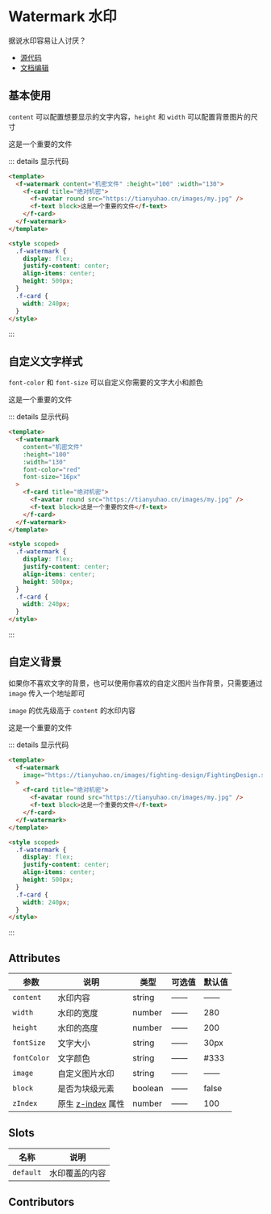 # Watermark 水印

据说水印容易让人讨厌？

- [源代码](https://github.com/FightingDesign/fighting-design/tree/master/packages/fighting-components/watermark)
- [文档编辑](https://github.com/FightingDesign/fighting-design/blob/master/docs/docs/components/watermark.md)

## 基本使用

`content` 可以配置想要显示的文字内容，`height` 和 `width` 可以配置背景图片的尺寸

<f-watermark content="机密文件" :height="100" :width="130">
  <f-card title="绝对机密">
    <f-avatar round src="https://tianyuhao.cn/images/my.jpg" />
    <f-text block>这是一个重要的文件</f-text>
  </f-card>
</f-watermark>

::: details 显示代码

```html
<template>
  <f-watermark content="机密文件" :height="100" :width="130">
    <f-card title="绝对机密">
      <f-avatar round src="https://tianyuhao.cn/images/my.jpg" />
      <f-text block>这是一个重要的文件</f-text>
    </f-card>
  </f-watermark>
</template>

<style scoped>
  .f-watermark {
    display: flex;
    justify-content: center;
    align-items: center;
    height: 500px;
  }
  .f-card {
    width: 240px;
  }
</style>
```

:::

## 自定义文字样式

`font-color` 和 `font-size` 可以自定义你需要的文字大小和颜色

<f-watermark content="机密文件" :height="100" :width="130" font-color="red" font-size="16px">
  <f-card title="绝对机密">
    <f-avatar round src="https://tianyuhao.cn/images/my.jpg" />
    <f-text block>这是一个重要的文件</f-text>
  </f-card>
</f-watermark>

::: details 显示代码

```html
<template>
  <f-watermark
    content="机密文件"
    :height="100"
    :width="130"
    font-color="red"
    font-size="16px"
  >
    <f-card title="绝对机密">
      <f-avatar round src="https://tianyuhao.cn/images/my.jpg" />
      <f-text block>这是一个重要的文件</f-text>
    </f-card>
  </f-watermark>
</template>

<style scoped>
  .f-watermark {
    display: flex;
    justify-content: center;
    align-items: center;
    height: 500px;
  }
  .f-card {
    width: 240px;
  }
</style>
```

:::

## 自定义背景

如果你不喜欢文字的背景，也可以使用你喜欢的自定义图片当作背景，只需要通过 `image` 传入一个地址即可

`image` 的优先级高于 `content` 的水印内容

<f-watermark image="https://tianyuhao.cn/images/fighting-design/FightingDesign.svg">
  <f-card title="绝对机密">
    <f-avatar round src="https://tianyuhao.cn/images/my.jpg" />
    <f-text block>这是一个重要的文件</f-text>
  </f-card>
</f-watermark>

::: details 显示代码

```html
<template>
  <f-watermark
    image="https://tianyuhao.cn/images/fighting-design/FightingDesign.svg"
  >
    <f-card title="绝对机密">
      <f-avatar round src="https://tianyuhao.cn/images/my.jpg" />
      <f-text block>这是一个重要的文件</f-text>
    </f-card>
  </f-watermark>
</template>

<style scoped>
  .f-watermark {
    display: flex;
    justify-content: center;
    align-items: center;
    height: 500px;
  }
  .f-card {
    width: 240px;
  }
</style>
```

:::

## Attributes

| 参数        | 说明                                                                          | 类型    | 可选值 | 默认值 |
| ----------- | ----------------------------------------------------------------------------- | ------- | ------ | ------ |
| `content`   | 水印内容                                                                      | string  | ——     | ——     |
| `width`     | 水印的宽度                                                                    | number  | ——     | 280    |
| `height`    | 水印的高度                                                                    | number  | ——     | 200    |
| `fontSize`  | 文字大小                                                                      | string  | ——     | 30px   |
| `fontColor` | 文字颜色                                                                      | string  | ——     | #333   |
| `image`     | 自定义图片水印                                                                | string  | ——     | ——     |
| `block`     | 是否为块级元素                                                                | boolean | ——     | false  |
| `zIndex`    | 原生 [z-index](https://developer.mozilla.org/zh-CN/docs/Web/CSS/z-index) 属性 | number  | ——     | 100    |

## Slots

| 名称      | 说明           |
| --------- | -------------- |
| `default` | 水印覆盖的内容 |

## Contributors

<a href="https://github.com/Tyh2001" target="_blank">
  <f-avatar round src="https://avatars.githubusercontent.com/u/73180970?v=4" />
</a>

<style scoped>
  .f-watermark {
    display: flex;
    justify-content: center;
    align-items: center;
    height: 500px;
  }
  .f-card {
    width: 240px;
  }
</style>
